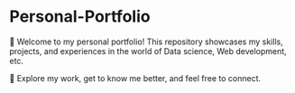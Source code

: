 # Personal-Portfolio

👋 Welcome to my personal portfolio! This repository showcases my skills, projects, and experiences in the world of Data science, Web development, etc. 

🚀 Explore my work, get to know me better, and feel free to connect.

